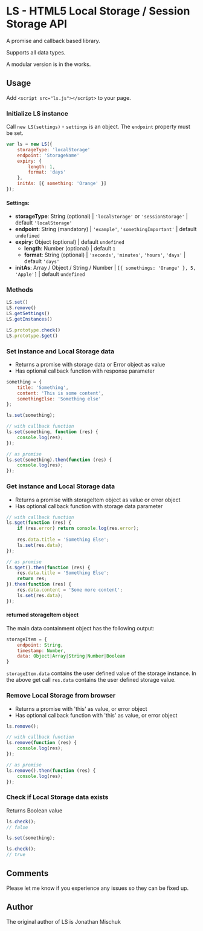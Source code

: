 # LS - HTML5 Local Storage / Session Storage API

A promise and callback based library.

Supports all data types.

A modular version is in the works.
 
## Usage

Add `<script src="ls.js"></script>` to your page.

### Initialize LS instance

Call `new LS(settings)` - `settings` is an object. The `endpoint` property must be set.

```javascript
var ls = new LS({
    storageType: 'localStorage'
    endpoint: 'StorageName'
    expiry: {
        length: 1,
        format: 'days'
    },
    initAs: [{ something: 'Orange' }]
});
```

#### Settings:

* __storageType__: String (optional) | `'localStorage'` or `'sessionStorage'` | default `'localStorage'`
* __endpoint__: String (mandatory) | `'example'`, `'somethingImportant'` | default `undefined`
* __expiry__: Object (optional) | default `undefined`
  * __length__: Number (optional) | default `1`
  * __format__: String (optional) | `'seconds'`, `'minutes'`, `'hours'`, `'days'` | default `'days'`  
* __initAs__: Array / Object / String / Number | `[{ somethings: 'Orange' }, 5, 'Apple']` | default `undefined`

### Methods

```javascript
LS.set()
LS.remove()
LS.getSettings()
LS.getInstances()

LS.prototype.check()
LS.prototype.$get()
```

### Set instance and Local Storage data 

* Returns a promise with storage data or Error object as value
* Has optional callback function with response parameter

```javascript
something = {
    title: 'Something',
    content: 'This is some content',
    somethingElse: 'Something else'
};

ls.set(something);

// with callback function
ls.set(something, function (res) {
    console.log(res);    
});

// as promise
ls.set(something).then(function (res) {
    console.log(res);
});
```

### Get instance and Local Storage data

* Returns a promise with storageItem object as value or error object
* Has optional callback function with storage data parameter

```javascript
// with callback function
ls.$get(function (res) {
    if (res.error) return console.log(res.error);    
    
    res.data.title = 'Something Else';
    ls.set(res.data);
});

// as promise
ls.$get().then(function (res) {
    res.data.title = 'Something Else'; 
    return res;
}).then(function (res) {
    res.data.content = 'Some more content';
    ls.set(res.data);
});
```

#### returned storageItem object

The main data containment object has the following output:

```javascript
storageItem = {
    endpoint: String,
    timestamp: Number,
    data: Object|Array|String|Number|Boolean
}
```

`storageItem.data` contains the user defined value of the storage instance.
In the above get call `res.data` contains the user defined storage value.
    
### Remove Local Storage from browser

* Returns a promise with 'this' as value, or error object
* Has optional callback function with 'this' as value, or error object

```javascript
ls.remove();

// with callback function
ls.remove(function (res) {
    console.log(res);
});

// as promise
ls.remove().then(function (res) {
    console.log(res);
});
```

### Check if Local Storage data exists

Returns Boolean value

```javascript    
ls.check();
// false

ls.set(something);

ls.check();
// true
```

## Comments

Please let me know if you experience any issues so they can be fixed up.

## Author

The original author of LS is Jonathan Mischuk

